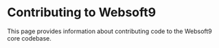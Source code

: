 # Contributing to Websoft9

This page provides information about contributing code to the Websoft9 core codebase.  